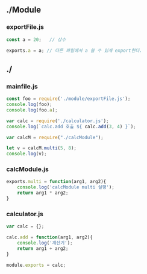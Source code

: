 ## ./Module
### exportFile.js
```js
const a = 20;   // 상수

exports.a = a; // 다른 파일에서 a 쓸 수 있게 export한다.
```

## ./
### mainfile.js
```js
const foo = require('./module/exportFile.js');
console.log(foo);
console.log(foo.a);

var calc = require('./calculator.js');
console.log(`calc.add 호출 ${ calc.add(3, 4) }`);

var calcM = require("./calcModule");

let v = calcM.multi(5, 8);
console.log(v);
```
### calcModule.js
```js
exports.multi = function(arg1, arg2){
    console.log('calcModule multi 실행');
    return arg1 * arg2;
}
```
### calculator.js
```js
var calc = {};

calc.add = function(arg1, arg2){
    console.log('계산기');
    return arg1 + arg2;
}

module.exports = calc;
```

